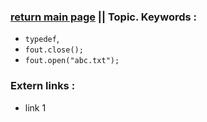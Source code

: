 ### [return main page](../README.md) || Topic. Keywords :
* `typedef`, 
* `fout.close();`
* `fout.open("abc.txt");`

### Extern links :
* link 1
